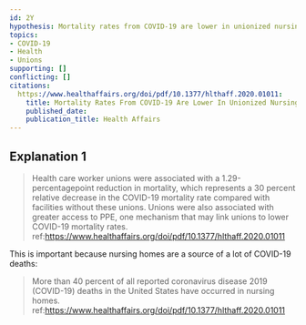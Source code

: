 ```yaml
---
id: 2Y
hypothesis: Mortality rates from COVID-19 are lower in unionized nursing homes
topics:
- COVID-19
- Health
- Unions
supporting: []
conflicting: []
citations:
  https://www.healthaffairs.org/doi/pdf/10.1377/hlthaff.2020.01011:
    title: Mortality Rates From COVID-19 Are Lower In Unionized Nursing Homes
    published_date: 
    publication_title: Health Affairs
---
```

## Explanation 1

> Health care worker unions were associated with a 1.29-percentagepoint reduction in mortality, which represents a 30 percent relative decrease in the COVID-19 mortality rate compared with facilities without these unions. Unions were also associated with greater access to PPE, one mechanism that may link unions to lower COVID-19 mortality rates.
> ref:https://www.healthaffairs.org/doi/pdf/10.1377/hlthaff.2020.01011

This is important because nursing homes are a source of a lot of COVID-19 deaths:

> More than 40 percent of all reported coronavirus disease 2019 (COVID-19) deaths in the United States have occurred in nursing homes.
> ref:https://www.healthaffairs.org/doi/pdf/10.1377/hlthaff.2020.01011
